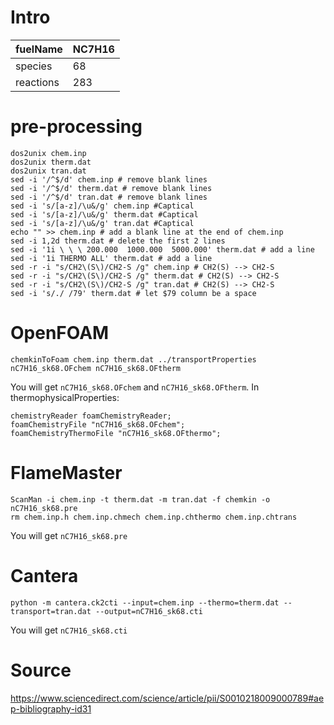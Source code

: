 # Intro
| fuelName      | NC7H16 |
| --------------------          | ------------------------------------------------- |
| species       | 68       |
| reactions     | 283        |



# pre-processing
```
dos2unix chem.inp
dos2unix therm.dat
dos2unix tran.dat
sed -i '/^$/d' chem.inp # remove blank lines
sed -i '/^$/d' therm.dat # remove blank lines
sed -i '/^$/d' tran.dat # remove blank lines
sed -i 's/[a-z]/\u&/g' chem.inp #Captical
sed -i 's/[a-z]/\u&/g' therm.dat #Captical
sed -i 's/[a-z]/\u&/g' tran.dat #Captical
echo "" >> chem.inp # add a blank line at the end of chem.inp
sed -i 1,2d therm.dat # delete the first 2 lines
sed -i '1i \ \ \ 200.000  1000.000  5000.000' therm.dat # add a line
sed -i '1i THERMO ALL' therm.dat # add a line
sed -r -i "s/CH2\(S\)/CH2-S /g" chem.inp # CH2(S) --> CH2-S
sed -r -i "s/CH2\(S\)/CH2-S /g" therm.dat # CH2(S) --> CH2-S
sed -r -i "s/CH2\(S\)/CH2-S /g" tran.dat # CH2(S) --> CH2-S
sed -i 's/./ /79' therm.dat # let $79 column be a space
```

# OpenFOAM
```
chemkinToFoam chem.inp therm.dat ../transportProperties nC7H16_sk68.OFchem nC7H16_sk68.OFtherm
```
You will get `nC7H16_sk68.OFchem` and `nC7H16_sk68.OFtherm`.
In thermophysicalProperties:
```
chemistryReader foamChemistryReader;
foamChemistryFile "nC7H16_sk68.OFchem";
foamChemistryThermoFile "nC7H16_sk68.OFthermo";
```

# FlameMaster
```
ScanMan -i chem.inp -t therm.dat -m tran.dat -f chemkin -o nC7H16_sk68.pre
rm chem.inp.h chem.inp.chmech chem.inp.chthermo chem.inp.chtrans
```
You will get `nC7H16_sk68.pre`

# Cantera
```
python -m cantera.ck2cti --input=chem.inp --thermo=therm.dat --transport=tran.dat --output=nC7H16_sk68.cti
```
You will get `nC7H16_sk68.cti`

# Source

https://www.sciencedirect.com/science/article/pii/S0010218009000789#aep-bibliography-id31